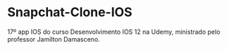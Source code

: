 # Snapchat-Clone-IOS
17º app IOS do curso Desenvolvimento IOS 12 na Udemy, ministrado pelo professor Jamilton Damasceno.
